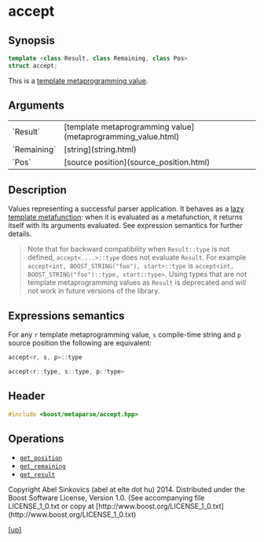 # accept

## Synopsis

```cpp
template <class Result, class Remaining, class Pos>
struct accept;
```

This is a [template metaprogramming value](metaprogramming_value.html).

## Arguments

<table cellpadding='0' cellspacing='0'>
  <tr>
    <td>`Result`</td>
    <td>[template metaprogramming value](metaprogramming_value.html)</td>
  </tr>
  <tr>
    <td>`Remaining`</td>
    <td>[string](string.html)</td>
  </tr>
  <tr>
    <td>`Pos`</td>
    <td>[source position](source_position.html)</td>
  </tr>
</table>

## Description

Values representing a successful parser application. It behaves as a [lazy
template metafunction](lazy_metafunction.html): when it is evaluated as a
metafunction, it returns itself with its arguments evaluated. See expression
semantics for further details.

> Note that for backward compatibility when `Result::type` is not defined,
> `accept<....>::type` does not evaluate `Result`. For example
> `accept<int, BOOST_STRING("foo"), start>::type` is
> `accept<int, BOOST_STRING("foo")::type, start::type>`. Using types that are
> not template metaprogramming values as `Result` is deprecated and will not
> work in future versions of the library.

## Expressions semantics

For any `r` template metaprogramming value, `s` compile-time string and `p`
source position the following are equivalent:

```cpp
accept<r, s, p>::type

accept<r::type, s::type, p::type>
```

## Header

```cpp
#include <boost/metaparse/accept.hpp>
```

## Operations

* [`get_position`](get_position.html)
* [`get_remaining`](get_remaining.html)
* [`get_result`](get_result.html)

<p class="copyright">
Copyright Abel Sinkovics (abel at elte dot hu) 2014.
Distributed under the Boost Software License, Version 1.0.
(See accompanying file LICENSE_1_0.txt or copy at
[http://www.boost.org/LICENSE_1_0.txt](http://www.boost.org/LICENSE_1_0.txt)
</p>

[[up]](reference.html)

